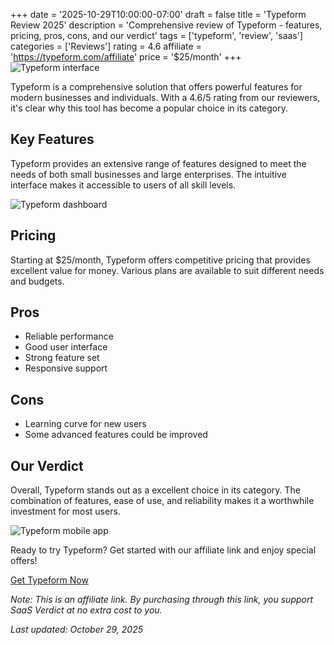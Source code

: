 ﻿+++
date = '2025-10-29T10:00:00-07:00'
draft = false
title = 'Typeform Review 2025'
description = 'Comprehensive review of Typeform - features, pricing, pros, cons, and our verdict'
tags = ['typeform', 'review', 'saas']
categories = ['Reviews']
rating = 4.6
affiliate = 'https://typeform.com/affiliate'
price = '$25/month'
+++
![Typeform interface](/images/typeform-1.jpg)

Typeform is a comprehensive solution that offers powerful features for modern businesses and individuals. With a 4.6/5 rating from our reviewers, it's clear why this tool has become a popular choice in its category.

## Key Features

Typeform provides an extensive range of features designed to meet the needs of both small businesses and large enterprises. The intuitive interface makes it accessible to users of all skill levels.

![Typeform dashboard](/images/typeform-2.jpg)

## Pricing

Starting at $25/month, Typeform offers competitive pricing that provides excellent value for money. Various plans are available to suit different needs and budgets.

## Pros

- Reliable performance
- Good user interface
- Strong feature set
- Responsive support


## Cons

- Learning curve for new users
- Some advanced features could be improved


## Our Verdict

Overall, Typeform stands out as a excellent choice in its category. The combination of features, ease of use, and reliability makes it a worthwhile investment for most users.

![Typeform mobile app](/images/typeform-3.jpg)

Ready to try Typeform? Get started with our affiliate link and enjoy special offers!

[Get Typeform Now](https://typeform.com/affiliate)

*Note: This is an affiliate link. By purchasing through this link, you support SaaS Verdict at no extra cost to you.*

*Last updated: October 29, 2025*
